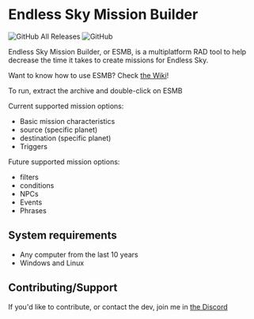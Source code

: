 # Endless Sky Mission Builder

![GitHub All Releases](https://img.shields.io/github/downloads/shitwolfymakes/Endless-Sky-Mission-Builder/total?color=dark%20green&style=plastic)
![GitHub](https://img.shields.io/github/license/shitwolfymakes/Endless-Sky-Mission-Builder?style=plastic)

Endless Sky Mission Builder, or ESMB, is a multiplatform RAD tool to help decrease the time it takes to create missions for Endless Sky.

Want to know how to use ESMB? Check [the Wiki](https://github.com/shitwolfymakes/Endless-Sky-Mission-Builder/wiki)!

To run, extract the archive and double-click on ESMB

Current supported mission options:
  - Basic mission characteristics
  - source (specific planet)
  - destination (specific planet)
  - Triggers

Future supported mission options:
  - filters
  - conditions
  - NPCs
  - Events
  - Phrases

## System requirements
- Any computer from the last 10 years
- Windows and Linux

## Contributing/Support
If you'd like to contribute, or contact the dev, join me in [the Discord](https://discord.gg/MakYJSF)
